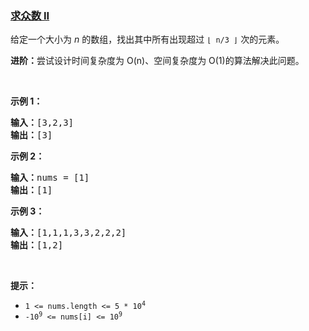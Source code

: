 ### [求众数 II](https://leetcode-cn.com/problems/majority-element-ii)

<p>给定一个大小为&nbsp;<em>n&nbsp;</em>的数组，找出其中所有出现超过&nbsp;<code>&lfloor; n/3 &rfloor;</code>&nbsp;次的元素。</p>

<p><strong>进阶：</strong>尝试设计时间复杂度为 O(n)、空间复杂度为 O(1)的算法解决此问题。</p>

<p>&nbsp;</p>

<p><strong>示例&nbsp;1：</strong></p>

<pre><strong>输入：</strong>[3,2,3]
<strong>输出：</strong>[3]</pre>

<p><strong>示例 2：</strong></p>

<pre><strong>输入：</strong>nums = [1]
<strong>输出：</strong>[1]
</pre>

<p><strong>示例 3：</strong></p>

<pre><strong>输入：</strong>[1,1,1,3,3,2,2,2]
<strong>输出：</strong>[1,2]</pre>

<p>&nbsp;</p>

<p><strong>提示：</strong></p>

<ul>
	<li><code>1 &lt;= nums.length &lt;= 5 * 10<sup>4</sup></code></li>
	<li><code>-10<sup>9</sup> &lt;= nums[i] &lt;= 10<sup>9</sup></code></li>
</ul>
